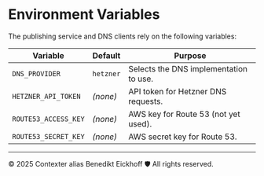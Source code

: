 # Environment Variables

The publishing service and DNS clients rely on the following variables:

| Variable | Default | Purpose |
|---------|---------|---------|
| `DNS_PROVIDER` | `hetzner` | Selects the DNS implementation to use. |
| `HETZNER_API_TOKEN` | _(none)_ | API token for Hetzner DNS requests. |
| `ROUTE53_ACCESS_KEY` | _(none)_ | AWS key for Route 53 (not yet used). |
| `ROUTE53_SECRET_KEY` | _(none)_ | AWS secret key for Route 53. |

---
© 2025 Contexter alias Benedikt Eickhoff 🛡️ All rights reserved.
